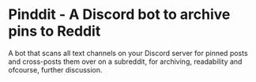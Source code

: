 # Pinddit - A Discord bot to archive pins to Reddit
A bot that scans all text channels on your Discord server for pinned posts and cross-posts them over on a subreddit, for archiving, readability and ofcourse, further discussion.